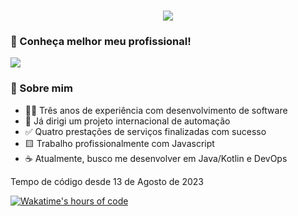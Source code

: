 <!---->
<h1 align="center">
    <img src="https://readme-typing-svg.herokuapp.com/?font=Montserrat&size=35&center=true&vCenter=true&width=500&height=70&duration=3000&lines=Olá!;+Me+chamo+Kauan+Peçanha.;" />
</h1>

### 👔 Conheça melhor meu profissional!
<!--Badge do Linkedin-->
<a href="https://www.linkedin.com/in/kauan-peçanha-171539241" target="_blank">
  <img src="https://img.shields.io/badge/LinkedIn-0077B5?style=for-the-badge&logo=linkedin&logoColor=white" target="_blank" />
</a>

### 🚀 Sobre mim
- 🤵🏽 Três anos de experiência com desenvolvimento de software
- 🛫 Já dirigi um projeto internacional de automação
- ✅ Quatro prestações de serviços finalizadas com sucesso
- 🟨 Trabalho profissionalmente com Javascript
- ☕ Atualmente, busco me desenvolver em Java/Kotlin e DevOps

<!--
### Conheça minhas estatísticas abaixo:
-->

<!-- Estatísticas do Github -->
<!-- ![kauanpecanha's GitHub stats](https://github-readme-stats.vercel.app/api?username=kauanpecanha&count_private=true&hide=stars&theme=midnight-purple) -->
<!-- Linguagens mais programadas no github stats -->
<!-- [![Top Langs](https://github-readme-stats.vercel.app/api/top-langs/?username=kauanpecanha&hide=jupyter%20notebook,c%2B%2B)](https://github.com/kauanpecanha/github-readme-stats) -->

Tempo de código desde 13 de Agosto de 2023

[![Wakatime's hours of code](https://wakatime.com/badge/user/2c59aa78-1393-4679-bb13-0525ed47791b.svg)](https://wakatime.com/@2c59aa78-1393-4679-bb13-0525ed47791b)
